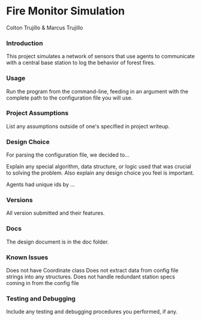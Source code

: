 # Fire Monitor Simulation

Colton Trujillo & Marcus Trujillo

### Introduction

This project simulates a network of sensors that use agents to communicate with a central base station to log
the behavior of forest fires.

### Usage

Run the program from the command-line, feeding in an argument with the complete path to the configuration file
you will use.

### Project Assumptions

List any assumptions outside of one's specified in project writeup.

### Design Choice
For parsing the configuration file, we decided to...

Explain any special algorithm, data structure, or logic used that was crucial to
solving the problem. Also explain any design choice you feel is important.

Agents had unique ids by ... 

### Versions

All version submitted and their features.

### Docs

The design document is in the doc folder.

### Known Issues
Does not have Coordinate class
Does not extract data from config file strings into any structures.
Does not handle redundant station specs coming in from the config file

### Testing and Debugging

Include any testing and debugging procedures you performed, if any.
